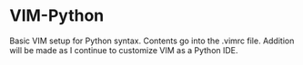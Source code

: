 VIM-Python
==========

Basic VIM setup for Python syntax. Contents go into the .vimrc file. Addition will be made as I continue to customize VIM as a Python IDE.
